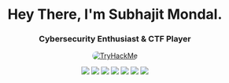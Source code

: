 <h1 align="center">Hey There, I'm Subhajit Mondal.</h1>
<h3 align="center">Cybersecurity Enthusiast & CTF Player</h3>



<!-- Minimalistic TryHackMe Badge -->
<p align="center">
    <a href="https://tryhackme.com/p/Electr000">
        <img src="https://tryhackme-badges.s3.amazonaws.com/Electr000.png" alt="TryHackMe" style="border-radius: 10px;" />
    </a>
</p>

<!-- Minimalistic Skill Badges -->
<p align="center">
    <img src="https://img.shields.io/badge/Python-000?style=for-the-badge&logo=python&logoColor=white" />
    <img src="https://img.shields.io/badge/Bash-000?style=for-the-badge&logo=gnu-bash&logoColor=white" />
    <img src="https://img.shields.io/badge/Kali_Linux-000?style=for-the-badge&logo=kalilinux&logoColor=white" />
    <img src="https://img.shields.io/badge/Metasploit-000?style=for-the-badge&logo=metasploit&logoColor=white" />
    <img src="https://img.shields.io/badge/Wireshark-000?style=for-the-badge&logo=wireshark&logoColor=white" />
    <img src="https://img.shields.io/badge/Nmap-000?style=for-the-badge&logo=nmap&logoColor=white" />
    <img src="https://img.shields.io/badge/Powershell-000?style=for-the-badge&logo=powershell&logoColor=white" />
</p>

